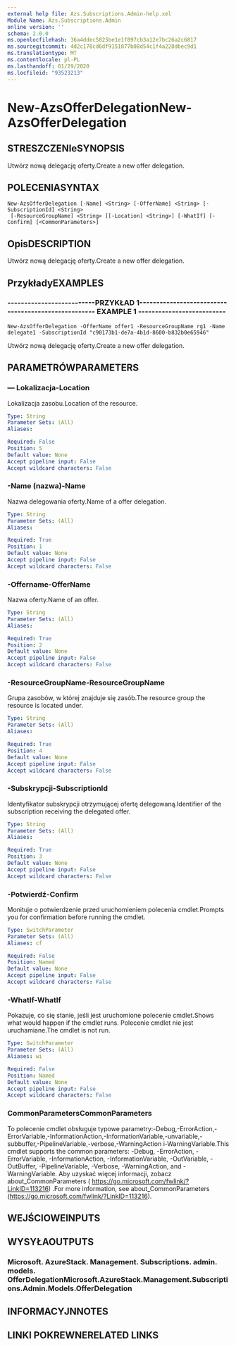 ```yaml
---
external help file: Azs.Subscriptions.Admin-help.xml
Module Name: Azs.Subscriptions.Admin
online version: ''
schema: 2.0.0
ms.openlocfilehash: 36a4ddec5825be1e1f897cb3a12e7bc26a2c6817
ms.sourcegitcommit: 4d2c178cd6df9151877b08d54c1f4a228dbec9d1
ms.translationtype: MT
ms.contentlocale: pl-PL
ms.lasthandoff: 01/29/2020
ms.locfileid: "93523213"
---
```

# <span data-ttu-id="0c2a0-101">New-AzsOfferDelegation</span><span class="sxs-lookup"><span data-stu-id="0c2a0-101">New-AzsOfferDelegation</span></span>

## <span data-ttu-id="0c2a0-102">STRESZCZENIe</span><span class="sxs-lookup"><span data-stu-id="0c2a0-102">SYNOPSIS</span></span>
<span data-ttu-id="0c2a0-103">Utwórz nową delegację oferty.</span><span class="sxs-lookup"><span data-stu-id="0c2a0-103">Create a new offer delegation.</span></span>

## <span data-ttu-id="0c2a0-104">POLECENIA</span><span class="sxs-lookup"><span data-stu-id="0c2a0-104">SYNTAX</span></span>

```
New-AzsOfferDelegation [-Name] <String> [-OfferName] <String> [-SubscriptionId] <String>
 [-ResourceGroupName] <String> [[-Location] <String>] [-WhatIf] [-Confirm] [<CommonParameters>]
```

## <span data-ttu-id="0c2a0-105">Opis</span><span class="sxs-lookup"><span data-stu-id="0c2a0-105">DESCRIPTION</span></span>
<span data-ttu-id="0c2a0-106">Utwórz nową delegację oferty.</span><span class="sxs-lookup"><span data-stu-id="0c2a0-106">Create a new offer delegation.</span></span>

## <span data-ttu-id="0c2a0-107">Przykłady</span><span class="sxs-lookup"><span data-stu-id="0c2a0-107">EXAMPLES</span></span>

### <span data-ttu-id="0c2a0-108">--------------------------PRZYKŁAD 1--------------------------</span><span class="sxs-lookup"><span data-stu-id="0c2a0-108">-------------------------- EXAMPLE 1 --------------------------</span></span>
```
New-AzsOfferDelegation -OfferName offer1 -ResourceGroupName rg1 -Name delegate1 -SubscriptionId "c90173b1-de7a-4b1d-8600-b832b0e65946"
```

<span data-ttu-id="0c2a0-109">Utwórz nową delegację oferty.</span><span class="sxs-lookup"><span data-stu-id="0c2a0-109">Create a new offer delegation.</span></span>

## <span data-ttu-id="0c2a0-110">PARAMETRÓW</span><span class="sxs-lookup"><span data-stu-id="0c2a0-110">PARAMETERS</span></span>

### <span data-ttu-id="0c2a0-111">— Lokalizacja</span><span class="sxs-lookup"><span data-stu-id="0c2a0-111">-Location</span></span>
<span data-ttu-id="0c2a0-112">Lokalizacja zasobu.</span><span class="sxs-lookup"><span data-stu-id="0c2a0-112">Location of the resource.</span></span>

```yaml
Type: String
Parameter Sets: (All)
Aliases: 

Required: False
Position: 5
Default value: None
Accept pipeline input: False
Accept wildcard characters: False
```

### <span data-ttu-id="0c2a0-113">-Name (nazwa)</span><span class="sxs-lookup"><span data-stu-id="0c2a0-113">-Name</span></span>
<span data-ttu-id="0c2a0-114">Nazwa delegowania oferty.</span><span class="sxs-lookup"><span data-stu-id="0c2a0-114">Name of a offer delegation.</span></span>

```yaml
Type: String
Parameter Sets: (All)
Aliases: 

Required: True
Position: 1
Default value: None
Accept pipeline input: False
Accept wildcard characters: False
```

### <span data-ttu-id="0c2a0-115">-Offername</span><span class="sxs-lookup"><span data-stu-id="0c2a0-115">-OfferName</span></span>
<span data-ttu-id="0c2a0-116">Nazwa oferty.</span><span class="sxs-lookup"><span data-stu-id="0c2a0-116">Name of an offer.</span></span>

```yaml
Type: String
Parameter Sets: (All)
Aliases: 

Required: True
Position: 2
Default value: None
Accept pipeline input: False
Accept wildcard characters: False
```

### <span data-ttu-id="0c2a0-117">-ResourceGroupName</span><span class="sxs-lookup"><span data-stu-id="0c2a0-117">-ResourceGroupName</span></span>
<span data-ttu-id="0c2a0-118">Grupa zasobów, w której znajduje się zasób.</span><span class="sxs-lookup"><span data-stu-id="0c2a0-118">The resource group the resource is located under.</span></span>

```yaml
Type: String
Parameter Sets: (All)
Aliases: 

Required: True
Position: 4
Default value: None
Accept pipeline input: False
Accept wildcard characters: False
```

### <span data-ttu-id="0c2a0-119">-Subskrypcji</span><span class="sxs-lookup"><span data-stu-id="0c2a0-119">-SubscriptionId</span></span>
<span data-ttu-id="0c2a0-120">Identyfikator subskrypcji otrzymującej ofertę delegowaną.</span><span class="sxs-lookup"><span data-stu-id="0c2a0-120">Identifier of the subscription receiving the delegated offer.</span></span>

```yaml
Type: String
Parameter Sets: (All)
Aliases: 

Required: True
Position: 3
Default value: None
Accept pipeline input: False
Accept wildcard characters: False
```

### <span data-ttu-id="0c2a0-121">-Potwierdź</span><span class="sxs-lookup"><span data-stu-id="0c2a0-121">-Confirm</span></span>
<span data-ttu-id="0c2a0-122">Monituje o potwierdzenie przed uruchomieniem polecenia cmdlet.</span><span class="sxs-lookup"><span data-stu-id="0c2a0-122">Prompts you for confirmation before running the cmdlet.</span></span>

```yaml
Type: SwitchParameter
Parameter Sets: (All)
Aliases: cf

Required: False
Position: Named
Default value: None
Accept pipeline input: False
Accept wildcard characters: False
```

### <span data-ttu-id="0c2a0-123">-WhatIf</span><span class="sxs-lookup"><span data-stu-id="0c2a0-123">-WhatIf</span></span>
<span data-ttu-id="0c2a0-124">Pokazuje, co się stanie, jeśli jest uruchomione polecenie cmdlet.</span><span class="sxs-lookup"><span data-stu-id="0c2a0-124">Shows what would happen if the cmdlet runs.</span></span>
<span data-ttu-id="0c2a0-125">Polecenie cmdlet nie jest uruchamiane.</span><span class="sxs-lookup"><span data-stu-id="0c2a0-125">The cmdlet is not run.</span></span>

```yaml
Type: SwitchParameter
Parameter Sets: (All)
Aliases: wi

Required: False
Position: Named
Default value: None
Accept pipeline input: False
Accept wildcard characters: False
```

### <span data-ttu-id="0c2a0-126">CommonParameters</span><span class="sxs-lookup"><span data-stu-id="0c2a0-126">CommonParameters</span></span>
<span data-ttu-id="0c2a0-127">To polecenie cmdlet obsługuje typowe parametry:-Debug,-ErrorAction,-ErrorVariable,-InformationAction,-InformationVariable,-unvariable,-subbuffer,-PipelineVariable,-verbose,-WarningAction i-WarningVariable.</span><span class="sxs-lookup"><span data-stu-id="0c2a0-127">This cmdlet supports the common parameters: -Debug, -ErrorAction, -ErrorVariable, -InformationAction, -InformationVariable, -OutVariable, -OutBuffer, -PipelineVariable, -Verbose, -WarningAction, and -WarningVariable.</span></span> <span data-ttu-id="0c2a0-128">Aby uzyskać więcej informacji, zobacz about_CommonParameters ( https://go.microsoft.com/fwlink/?LinkID=113216) .</span><span class="sxs-lookup"><span data-stu-id="0c2a0-128">For more information, see about_CommonParameters (https://go.microsoft.com/fwlink/?LinkID=113216).</span></span>

## <span data-ttu-id="0c2a0-129">WEJŚCIOWE</span><span class="sxs-lookup"><span data-stu-id="0c2a0-129">INPUTS</span></span>

## <span data-ttu-id="0c2a0-130">WYSYŁA</span><span class="sxs-lookup"><span data-stu-id="0c2a0-130">OUTPUTS</span></span>

### <span data-ttu-id="0c2a0-131">Microsoft. AzureStack. Management. Subscriptions. admin. models. OfferDelegation</span><span class="sxs-lookup"><span data-stu-id="0c2a0-131">Microsoft.AzureStack.Management.Subscriptions.Admin.Models.OfferDelegation</span></span>

## <span data-ttu-id="0c2a0-132">INFORMACYJN</span><span class="sxs-lookup"><span data-stu-id="0c2a0-132">NOTES</span></span>

## <span data-ttu-id="0c2a0-133">LINKI POKREWNE</span><span class="sxs-lookup"><span data-stu-id="0c2a0-133">RELATED LINKS</span></span>

